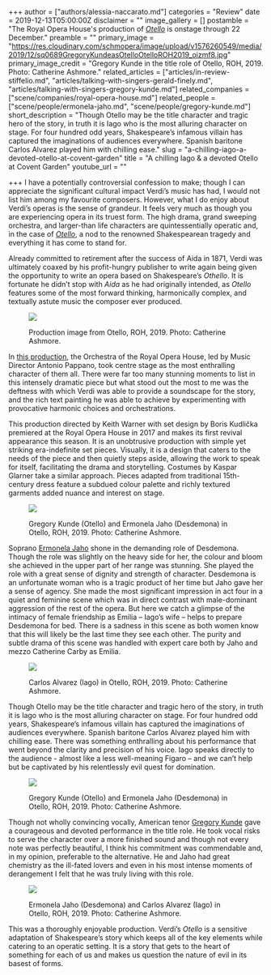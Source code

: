 +++
author = ["authors/alessia-naccarato.md"]
categories = "Review"
date = 2019-12-13T05:00:00Z
disclaimer = ""
image_gallery = []
postamble = "The Royal Opera House's production of [_Otello_](https://www.roh.org.uk/tickets-and-events/otello-by-keith-warner-details) is onstage through 22 December."
preamble = ""
primary_image = "https://res.cloudinary.com/schmopera/image/upload/v1576260549/media/2019/12/sq0689GregoryKundeasOtelloOtelloROH2019_oizmf8.jpg"
primary_image_credit = "Gregory Kunde in the title role of Otello, ROH, 2019. Photo: Catherine Ashmore."
related_articles = ["articles/in-review-stiffelio.md", "articles/talking-with-singers-gerald-finely.md", "articles/talking-with-singers-gregory-kunde.md"]
related_companies = ["scene/companies/royal-opera-house.md"]
related_people = ["scene/people/ermonela-jaho.md", "scene/people/gregory-kunde.md"]
short_description = "Though Otello may be the title character and tragic hero of the story, in truth it is Iago who is the most alluring character on stage. For four hundred odd years, Shakespeare’s infamous villain has captured the imaginations of audiences everywhere. Spanish baritone Carlos Alvarez played him with chilling ease."
slug = "a-chilling-iago-a-devoted-otello-at-covent-garden"
title = "A chilling Iago & a devoted Otello at Covent Garden"
youtube_url = ""

+++
I have a potentially controversial confession to make; though I can appreciate the significant cultural impact Verdi’s music has had, I would not list him among my favourite composers. However, what I do enjoy about Verdi’s operas is the sense of grandeur. It feels very much as though you are experiencing opera in its truest form. The high drama, grand sweeping orchestra, and larger-than life characters are quintessentially operatic and, in the case of [_Otello_](https://www.roh.org.uk/tickets-and-events/otello-by-keith-warner-details), a nod to the renowned Shakespearean tragedy and everything it has come to stand for.

Already committed to retirement after the success of Aida in 1871, Verdi was ultimately coaxed by his profit-hungry publisher to write again being given the opportunity to write an opera based on Shakespeare’s _Othello_. It is fortunate he didn’t stop with _Aida_ as he had originally intended, as _Otello_ features some of the most forward thinking, harmonically complex, and textually astute music the composer ever produced.

<figure data-type="image">

![](https://res.cloudinary.com/schmopera/image/upload/v1576282070/media/2019/12/1205OtelloproductionimageROH2019_mzfocp.jpg)

<figcaption>Production image from Otello, ROH, 2019. Photo: Catherine Ashmore.</figcaption>

</figure>

In [this production](https://www.roh.org.uk/tickets-and-events/otello-by-keith-warner-details), the Orchestra of the Royal Opera House, led by Music Director Antonio Pappano, took centre stage as the most enthralling character of them all. There were far too many stunning moments to list in this intensely dramatic piece but what stood out the most to me was the deftness with which Verdi was able to provide a soundscape for the story, and the rich text painting he was able to achieve by experimenting with provocative harmonic choices and orchestrations.

This production directed by Keith Warner with set design by Boris Kudlička premiered at the Royal Opera House in 2017 and makes its first revival appearance this season. It is an unobtrusive production with simple yet striking era-indefinite set pieces. Visually, it is a design that caters to the needs of the piece and then quietly steps aside, allowing the work to speak for itself, facilitating the drama and storytelling. Costumes by Kaspar Glarner take a similar approach. Pieces adapted from traditional 15th-century dress feature a subdued colour palette and richly textured garments added nuance and interest on stage.

<figure data-type="image">

![](https://res.cloudinary.com/schmopera/image/upload/v1576282158/media/2019/12/0559GregoryKundeasOtelloandErmonelaJahoasDesdemonainOtelloROH2019_kdvxwn.jpg)

<figcaption>Gregory Kunde (Otello) and Ermonela Jaho (Desdemona) in Otello, ROH, 2019. Photo: Catherine Ashmore.</figcaption>

</figure>

Soprano [Ermonela Jaho](/scene/people/ermonela-jaho/) shone in the demanding role of Desdemona. Though the role was slightly on the heavy side for her, the colour and bloom she achieved in the upper part of her range was stunning. She played the role with a great sense of dignity and strength of character. Desdemona is an unfortunate woman who is a tragic product of her time but Jaho gave her a sense of agency. She made the most significant impression in act four in a quiet and feminine scene which was in direct contrast with male-dominant aggression of the rest of the opera. But here we catch a glimpse of the intimacy of female friendship as Emilia – Iago’s wife – helps to prepare Desdemona for bed. There is a sadness in this scene as both women know that this will likely be the last time they see each other. The purity and subtle drama of this scene was handled with expert care both by Jaho and mezzo Catherine Carby as Emilia.

<figure data-type="image">

![](https://res.cloudinary.com/schmopera/image/upload/v1576282191/media/2019/12/0576CarlosAlvarezasIagoinOtelloROH2019_kes8rb.jpg)

<figcaption>Carlos Alvarez (Iago) in Otello, ROH, 2019. Photo: Catherine Ashmore.</figcaption>

</figure>

Though Otello may be the title character and tragic hero of the story, in truth it is Iago who is the most alluring character on stage. For four hundred odd years, Shakespeare’s infamous villain has captured the imaginations of audiences everywhere. Spanish baritone Carlos Alvarez played him with chilling ease. There was something enthralling about his performance that went beyond the clarity and precision of his voice. Iago speaks directly to the audience - almost like a less well-meaning Figaro – and we can’t help but be captivated by his relentlessly evil quest for domination.

<figure data-type="image">

![](https://res.cloudinary.com/schmopera/image/upload/v1576282226/media/2019/12/0370GregoryKundeasOtelloandErmonelaJahoasDesdemonainOtelloROH2019_xjrhwe.jpg)

<figcaption>Gregory Kunde (Otello) and Ermonela Jaho (Desdemona) in Otello, ROH, 2019. Photo: Catherine Ashmore.</figcaption>

</figure>

Though not wholly convincing vocally, American tenor [Gregory Kunde](/talking-with-singers-gregory-kunde/) gave a courageous and devoted performance in the title role. He took vocal risks to serve the character over a more finished sound and though not every note was perfectly beautiful, I think his commitment was commendable and, in my opinion, preferable to the alternative. He and Jaho had great chemistry as the ill-fated lovers and even in his most intense moments of derangement I felt that he was truly living with this role.

<figure data-type="image">

![](https://res.cloudinary.com/schmopera/image/upload/v1576282260/media/2019/12/0616ErmonelaJahoasDesdemonaandCarlosAlvarezasIagoinOtelloROH2019_metgjd.jpg)

<figcaption>Ermonela Jaho (Desdemona) and Carlos Alvarez (Iago) in Otello, ROH, 2019. Photo: Catherine Ashmore.</figcaption>

</figure>

This was a thoroughly enjoyable production. Verdi’s _Otello_ is a sensitive adaptation of Shakespeare’s story which keeps all of the key elements while catering to an operatic setting. It is a story that gets to the heart of something for each of us and makes us question the nature of evil in its basest of forms.
